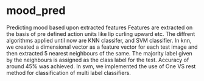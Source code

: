 # mood_pred
Predicting mood based upon extracted features
Features are extracted on the basis of pre defined action units like lip curling upward etc.
The diffrent algorithms applied until now are KNN classifer, and SVM classifier.
In knn, we created a dimensional vector as a feature vector for each test image and then extracted 5 nearest neighbours of the same. The majority label given by the neighbours is assigned as the class label for the test. Accuracy of around 45% was achieved.
In svm, we implemented the use of One VS rest method for classification of multi label classifiers. 
